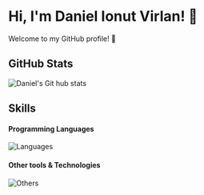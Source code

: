 # Hi, I'm Daniel Ionut Virlan! 👋
Welcome to my GitHub profile! 🌟

## GitHub Stats
![Daniel's Git hub stats](https://github-readme-stats.vercel.app/api?username=DanielIVirlan&show_icons=true&theme=gruvbox)

## Skills
#### Programming Languages
![Languages](https://skillicons.dev/icons?i=c,python,rust,java,kotlin)

#### Other tools & Technologies
![Others](https://skillicons.dev/icons?i=git,github,vscode,visualstudio,eclipse,clion,idea,pycharm,arduino,latex)


